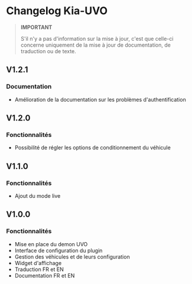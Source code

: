 # Changelog Kia-UVO

>**IMPORTANT**
>
> S'il n'y a pas d'information sur la mise à jour, c'est que celle-ci concerne uniquement de la mise à jour de documentation, de traduction ou de texte.

## V1.2.1

### Documentation

- Amélioration de la documentation sur les problèmes d'authentification

## V1.2.0

### Fonctionnalités

- Possibilité de régler les options de conditionnement du véhicule

## V1.1.0

### Fonctionnalités

- Ajout du mode live

## V1.0.0

### Fonctionnalités

- Mise en place du demon UVO
- Interface de configuration du plugin
- Gestion des véhicules et de leurs configuration
- Widget d'affichage
- Traduction FR et EN
- Documentation FR et EN
